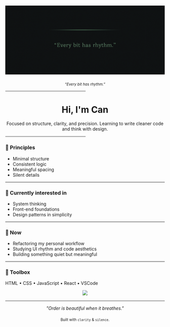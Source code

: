 <p align="center">
  <img src="MYimage.png" alt="Breathing line" width="600">
</p>
<p align="center">
  <sub><i>“Every bit has rhythm.”</i></sub>
</p>

<hr style="width:50%;border:0.5px solid #555;opacity:0.4;">

<h1 align="center">Hi, I'm Can</h1>

<p align="center">
Focused on structure, clarity, and precision.  
Learning to write cleaner code and think with design.
</p>

<hr style="width:50%;border:0.5px solid #555;opacity:0.4;">

### 🧩 Principles
- Minimal structure  
- Consistent logic  
- Meaningful spacing  
- Silent details

---

### 🧠 Currently interested in
- System thinking  
- Front-end foundations  
- Design patterns in simplicity  

---

### 🔭 Now
- Refactoring my personal workflow  
- Studying UI rhythm and code aesthetics  
- Building something quiet but meaningful

---

### 🧰 Toolbox
HTML • CSS • JavaScript • React • VSCode

<p align="center">
  <img src="https://skillicons.dev/icons?i=html,css,js,react,vscode" />
</p>

---

<p align="center">
  <i>"Order is beautiful when it breathes."</i>
</p>

<p align="center">
  <sub>Built with <code>clarity</code> & <code>silence</code>.</sub>
</p>
